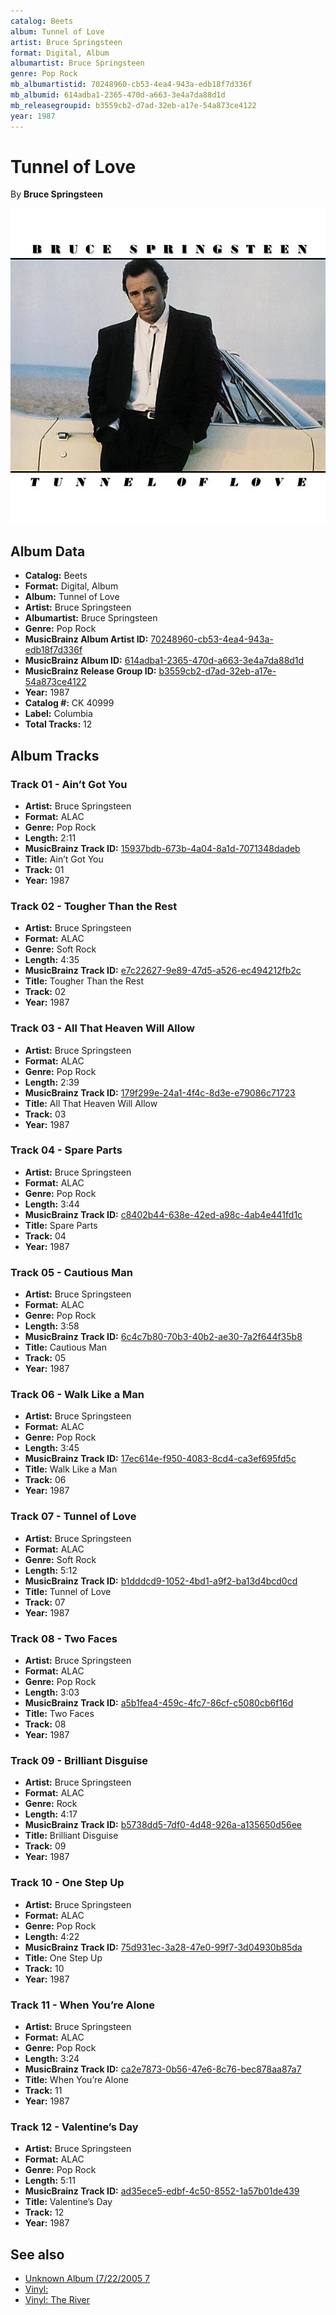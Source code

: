 ```yaml
---
catalog: Beets
album: Tunnel of Love
artist: Bruce Springsteen
format: Digital, Album
albumartist: Bruce Springsteen
genre: Pop Rock
mb_albumartistid: 70248960-cb53-4ea4-943a-edb18f7d336f
mb_albumid: 614adba1-2365-470d-a663-3e4a7da88d1d
mb_releasegroupid: b3559cb2-d7ad-32eb-a17e-54a873ce4122
year: 1987
---
```


# Tunnel of Love

By **Bruce Springsteen**

![](../../assets/beetscovers/Bruce_Springsteen-Tunnel_of_Love.jpg)

## Album Data

- **Catalog:** Beets
- **Format:** Digital, Album
- **Album:** Tunnel of Love
- **Artist:** Bruce Springsteen
- **Albumartist:** Bruce Springsteen
- **Genre:** Pop Rock
- **MusicBrainz Album Artist ID:** [70248960-cb53-4ea4-943a-edb18f7d336f](https://musicbrainz.org/artist/70248960-cb53-4ea4-943a-edb18f7d336f)
- **MusicBrainz Album ID:** [614adba1-2365-470d-a663-3e4a7da88d1d](https://musicbrainz.org/release/614adba1-2365-470d-a663-3e4a7da88d1d)
- **MusicBrainz Release Group ID:** [b3559cb2-d7ad-32eb-a17e-54a873ce4122](https://musicbrainz.org/release-group/b3559cb2-d7ad-32eb-a17e-54a873ce4122)
- **Year:** 1987
- **Catalog #:** CK 40999
- **Label:** Columbia
- **Total Tracks:** 12

## Album Tracks

### Track 01 - Ain’t Got You

- **Artist:** Bruce Springsteen
- **Format:** ALAC
- **Genre:** Pop Rock
- **Length:** 2:11
- **MusicBrainz Track ID:** [15937bdb-673b-4a04-8a1d-7071348dadeb](https://musicbrainz.org/recording/15937bdb-673b-4a04-8a1d-7071348dadeb)
- **Title:** Ain’t Got You
- **Track:** 01
- **Year:** 1987

### Track 02 - Tougher Than the Rest

- **Artist:** Bruce Springsteen
- **Format:** ALAC
- **Genre:** Soft Rock
- **Length:** 4:35
- **MusicBrainz Track ID:** [e7c22627-9e89-47d5-a526-ec494212fb2c](https://musicbrainz.org/recording/e7c22627-9e89-47d5-a526-ec494212fb2c)
- **Title:** Tougher Than the Rest
- **Track:** 02
- **Year:** 1987

### Track 03 - All That Heaven Will Allow

- **Artist:** Bruce Springsteen
- **Format:** ALAC
- **Genre:** Pop Rock
- **Length:** 2:39
- **MusicBrainz Track ID:** [179f299e-24a1-4f4c-8d3e-e79086c71723](https://musicbrainz.org/recording/179f299e-24a1-4f4c-8d3e-e79086c71723)
- **Title:** All That Heaven Will Allow
- **Track:** 03
- **Year:** 1987

### Track 04 - Spare Parts

- **Artist:** Bruce Springsteen
- **Format:** ALAC
- **Genre:** Pop Rock
- **Length:** 3:44
- **MusicBrainz Track ID:** [c8402b44-638e-42ed-a98c-4ab4e441fd1c](https://musicbrainz.org/recording/c8402b44-638e-42ed-a98c-4ab4e441fd1c)
- **Title:** Spare Parts
- **Track:** 04
- **Year:** 1987

### Track 05 - Cautious Man

- **Artist:** Bruce Springsteen
- **Format:** ALAC
- **Genre:** Pop Rock
- **Length:** 3:58
- **MusicBrainz Track ID:** [6c4c7b80-70b3-40b2-ae30-7a2f644f35b8](https://musicbrainz.org/recording/6c4c7b80-70b3-40b2-ae30-7a2f644f35b8)
- **Title:** Cautious Man
- **Track:** 05
- **Year:** 1987

### Track 06 - Walk Like a Man

- **Artist:** Bruce Springsteen
- **Format:** ALAC
- **Genre:** Pop Rock
- **Length:** 3:45
- **MusicBrainz Track ID:** [17ec614e-f950-4083-8cd4-ca3ef695fd5c](https://musicbrainz.org/recording/17ec614e-f950-4083-8cd4-ca3ef695fd5c)
- **Title:** Walk Like a Man
- **Track:** 06
- **Year:** 1987

### Track 07 - Tunnel of Love

- **Artist:** Bruce Springsteen
- **Format:** ALAC
- **Genre:** Soft Rock
- **Length:** 5:12
- **MusicBrainz Track ID:** [b1dddcd9-1052-4bd1-a9f2-ba13d4bcd0cd](https://musicbrainz.org/recording/b1dddcd9-1052-4bd1-a9f2-ba13d4bcd0cd)
- **Title:** Tunnel of Love
- **Track:** 07
- **Year:** 1987

### Track 08 - Two Faces

- **Artist:** Bruce Springsteen
- **Format:** ALAC
- **Genre:** Pop Rock
- **Length:** 3:03
- **MusicBrainz Track ID:** [a5b1fea4-459c-4fc7-86cf-c5080cb6f16d](https://musicbrainz.org/recording/a5b1fea4-459c-4fc7-86cf-c5080cb6f16d)
- **Title:** Two Faces
- **Track:** 08
- **Year:** 1987

### Track 09 - Brilliant Disguise

- **Artist:** Bruce Springsteen
- **Format:** ALAC
- **Genre:** Rock
- **Length:** 4:17
- **MusicBrainz Track ID:** [b5738dd5-7df0-4d48-926a-a135650d56ee](https://musicbrainz.org/recording/b5738dd5-7df0-4d48-926a-a135650d56ee)
- **Title:** Brilliant Disguise
- **Track:** 09
- **Year:** 1987

### Track 10 - One Step Up

- **Artist:** Bruce Springsteen
- **Format:** ALAC
- **Genre:** Pop Rock
- **Length:** 4:22
- **MusicBrainz Track ID:** [75d931ec-3a28-47e0-99f7-3d04930b85da](https://musicbrainz.org/recording/75d931ec-3a28-47e0-99f7-3d04930b85da)
- **Title:** One Step Up
- **Track:** 10
- **Year:** 1987

### Track 11 - When You’re Alone

- **Artist:** Bruce Springsteen
- **Format:** ALAC
- **Genre:** Pop Rock
- **Length:** 3:24
- **MusicBrainz Track ID:** [ca2e7873-0b56-47e6-8c76-bec878aa87a7](https://musicbrainz.org/recording/ca2e7873-0b56-47e6-8c76-bec878aa87a7)
- **Title:** When You’re Alone
- **Track:** 11
- **Year:** 1987

### Track 12 - Valentine’s Day

- **Artist:** Bruce Springsteen
- **Format:** ALAC
- **Genre:** Pop Rock
- **Length:** 5:11
- **MusicBrainz Track ID:** [ad35ece5-edbf-4c50-8552-1a57b01de439](https://musicbrainz.org/recording/ad35ece5-edbf-4c50-8552-1a57b01de439)
- **Title:** Valentine’s Day
- **Track:** 12
- **Year:** 1987


## See also

- [Unknown Album (7/22/2005 7](Unknown_Album_7-22-2005_7.md)
- [Vinyl: ](../../Vinyl/Bruce_Springsteen/Bruce_Springsteen.md)
- [Vinyl: The River](../../Vinyl/Bruce_Springsteen/The_River.md)
